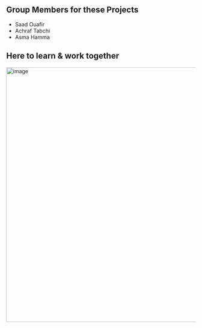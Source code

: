 ## Group Members for these Projects
- Saad Ouafir
- Achraf Tabchi
- Asma Hamma
## Here to learn & work together
<img width="1200" height="680" alt="image" src="https://github.com/user-attachments/assets/fbe9b517-74da-477b-8194-bc20a7670a35" />
